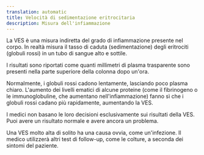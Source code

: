 ```yaml
---
translation: automatic
title: Velocità di sedimentazione eritrocitaria
description: Misura dell'infiammazione
---
```


La VES è una misura indiretta del grado di infiammazione presente nel corpo. In realtà misura il tasso di caduta (sedimentazione) degli eritrociti (globuli rossi) in un tubo di sangue alto e sottile.

I risultati sono riportati come quanti millimetri di plasma trasparente sono presenti nella parte superiore della colonna dopo un'ora.

Normalmente, i globuli rossi cadono lentamente, lasciando poco plasma chiaro. L'aumento dei livelli ematici di alcune proteine (come il fibrinogeno o le immunoglobuline, che aumentano nell'infiammazione) fanno sì che i globuli rossi cadano più rapidamente, aumentando la VES.

I medici non basano le loro decisioni esclusivamente sui risultati della VES. Puoi avere un risultato normale e avere ancora un problema.

Una VES molto alta di solito ha una causa ovvia, come un'infezione. Il medico utilizzerà altri test di follow-up, come le colture, a seconda dei sintomi del paziente.
